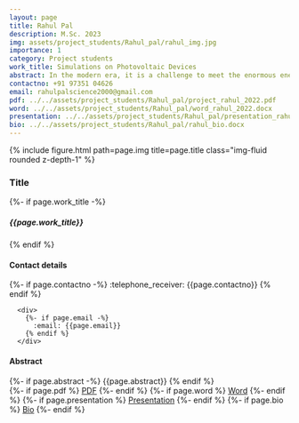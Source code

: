 ```yaml
---
layout: page
title: Rahul Pal
description: M.Sc. 2023
img: assets/project_students/Rahul_pal/rahul_img.jpg
importance: 1
category: Project students
work_title: Simulations on Photovoltaic Devices
abstract: In the modern era, it is a challenge to meet the enormous energy demand of our everyday life solely based on fossil fuels. Thus, developing smart and useful materials which transforms light into usable energy are the most investigated research methods for the generation of renewable energy source. In the field of photovoltaics, perovskite solar cells (PSC) have been called a game-changer. With the enormous advancement in perovskite solar cells’ power conversion efficiency (PCE), which increased from 3.8% to 25% in few years. In our work we have given a brief introduction to charge generation and charge transport in perovskite solar cells and the underlaying physics of it. To simulate the physical properties of the solar cell we have used Solar Cell Capacitance Simulator (SCAPS-1D) application and the numerical methods related to this is also briefly discussed initially. Next, an organic-inorganic mixed single perovskite CH3NH3PbI3 material is employed as an active layer for solar cell fabrication and (SCAPS-1D) was used to study the device configuration Glass/ITO/WS2/CH3NH3PbI3/P3HT/Au. The device performance is investigated by varying the solar cell active layer thickness, bandgap, doping concentration and temperature. Further, using the optimal value of the different parameters, the performance of the photo-voltaic device such as power conversion efficiency (PCE) and Fill Factor (FF) are obtained as 28.38%, and 90.93%, respectively. Also, Open-circuit voltage (VOC) of 1.4275 V and short-circuit current density (JSC) of 21.86 mA cm−2 were achieved. The effect of donor concentrations has been investigated by changing its value for the proposed device from 1 x 10-12 cm-3 to 1 x 10-20 cm-3. The power convergence efficiency of the perovskite solar cell has therefore been improved by the use of several charge transport materials. Our simulation analysis demonstrates that the suggested design might be used to create a device for enhancing the effectiveness of the perovskite solar cell.
contactno: +91 97351 04626
email: rahulpalscience2000@gmail.com
pdf: ../../assets/project_students/Rahul_pal/project_rahul_2022.pdf
word: ../../assets/project_students/Rahul_pal/word_rahul_2022.docx
presentation: ../../assets/project_students/Rahul_pal/presentation_rahul_2022.pptx
bio: ../../assets/project_students/Rahul_pal/rahul_bio.docx
---
```

<div class="row">
    <div class="col-sm mt-3 mt-md-0">
        {% include figure.html path=page.img title=page.title class="img-fluid rounded z-depth-1" %}
    </div>
     <div class="col-sm mt-3 mt-md-0">
     <h3>Title</h3>
     <div>
        {%- if page.work_title -%}
          <h5>{{page.work_title}}</h5> 
        {% endif %}
    </div>
      <h4>Contact details</h4>
      <div>
        {%- if page.contactno -%}
          :telephone_receiver:  {{page.contactno}} 
        {% endif %}
      </div>

      <div>
        {%- if page.email -%}
          :email: {{page.email}}
        {% endif %}
      </div>
      
</div>

</div>

<div class="row">

<h4>Abstract</h4>
<div class="row">
<div>
        {%- if page.abstract -%}
          {{page.abstract}} 
        {% endif %}
      </div>
</div>
<div class="row">
<div class="links">
{%- if page.pdf %}
    <a href="{{ page.pdf }}" class="btn btn-sm z-depth-0" role="button">PDF</a>
{%- endif %}
{%- if page.word %}
    <a href="{{ page.word }}" class="btn btn-sm z-depth-0" role="button">Word</a>
{%- endif %}
{%- if page.presentation %}
    <a href="{{ page.presentation }}" class="btn btn-sm z-depth-0" role="button">Presentation</a>
{%- endif %}
{%- if page.bio %}
    <a href="{{ page.bio }}" class="btn btn-sm z-depth-0" role="button">Bio</a>
{%- endif %}
</div>
</div>